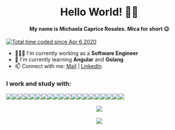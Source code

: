 <h1 align="center">Hello World! 👋🏻</h1>
<h4 align="center">My name is Michaela Caprice Rosales. Mica for short 😉</h4>
<a href="https://wakatime.com/@78e76670-2bbf-44da-bc56-dd4667fc4119"><img src="https://wakatime.com/badge/user/78e76670-2bbf-44da-bc56-dd4667fc4119.svg" alt="Total time coded since Apr 6 2020" /></a>
<ul>
  <li>👩🏻&zwj;💻 I'm currently working as a <b>Software Engineer</b></li>
  <li>🌱 I'm currently learning <b>Angular</b> and <b>Golang</b></li>
  <li>📫 Connect with me: <a href="mailto:email@example.com">Mail</a> | <a href="https://www.linkedin.com/in/michaela-caprice-rosales/">LinkedIn</a>
  </ul>

<h3>I work and study with:</h3>
<div style="display: flex;" align="center">
  <img src="https://img.shields.io/badge/HTML5-f06529?style=flat&logo=html5&logoColor=FFFFFF">
  <img src="https://img.shields.io/badge/CSS3-239120?&style=flat&logo=css3&logoColor=FFFFFF">
  <img src="https://img.shields.io/badge/JavaScript-323330?style=flate&logo=javascript&logoColor=F7DF1E">
  <img src="https://img.shields.io/badge/SASS-CC6699?style=flate&logo=sass&logoColor=FFFFFF">
  <img src="https://img.shields.io/badge/Bootstrap-563D7C?style=flat&logo=bootstrap&logoColor=FFFFFF">
  <img src="https://shields.io/badge/Chakra UI-319795?style=flat&logo=chakraui&logoColor=FFFFFF">
  <img src="https://img.shields.io/badge/Tailwind CSS-3490dc?style=flat&logo=tailwindcss&logoColor=FFFFFF">
  <img src="https://img.shields.io/badge/React-20232A?style=flat&logo=react&logoColor=61DAFB">
  <img src="https://img.shields.io/badge/Angular-DD0031?style=flat&logo=react&logoColor=FFFFFF">
  <img src="https://img.shields.io/badge/TypeScript-3178c6?style=flat&logo=typescript&logoColor=FFFFFF">
  <img src="https://img.shields.io/badge/.NET-512BD4?style=flat&logo=dotnet&logoColor=FFFFFF">
  <img src="https://img.shields.io/badge/Stripe-626CD9?style=flat&logo=Stripe&logoColor=FFFFFF">
  <img src="https://img.shields.io/badge/PayPal-00457C?style=flat&logo=paypal&logoColor=FFFFFF">
  <img src="https://img.shields.io/badge/MySQL-00000F?style=flat&logo=mysql&logoColor=FFFFFF">
  <img src="https://img.shields.io/badge/Microsoft%20SQL%20Server-CC2927?style=flat&logo=microsoft%20sql%20server&logoColor=FFFFFF">
  <img src="https://img.shields.io/badge/JWT-black?style=flat&logo=json-web-tokens&logoColor=FFFFFF">
  <img src="https://img.shields.io/badge/Swagger-85EA2D?style=flat&amp;logo=Swagger&amp;logoColor=FFFFFF">
  <img src="https://img.shields.io/badge/Postman-FF6C37?style=flat&amp;logo=Postman&amp;logoColor=FFFFFF">
  <img src="https://img.shields.io/badge/Visual_Studio_Code-0078D4?style=flat&logo=visual%20studio%20code&logoColor=FFFFFF">
  <img src="https://img.shields.io/badge/Visual_Studio-5C2D91?style=flat&logo=visual%20studio&logoColor=FFFFFF">
 </div>
<br>
<div align="center">
  <a href="https://github-readme-stats.vercel.app/api/top-langs/?username=micarsls&layout=compact&theme=material-palenight" align="center">
    <img align="center" src="https://github-readme-stats.vercel.app/api/top-langs/?username=micarsls&layout=compact&theme=material-palenight" />
  </a>
  <br>
  <br>
  <a href="https://github-readme-stats.vercel.app/api?username=micarsls&theme=material-palenight&show_icons=true" align="center">
    <img align="center" src="https://github-readme-stats.vercel.app/api?username=micarsls&theme=material-palenight&show_icons=true" />
  </a>
 </div>
